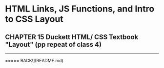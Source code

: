 # HTML Links, JS Functions, and Intro to CSS Layout

## CHAPTER 15 Duckett HTML/ CSS Textbook "Layout" (pp repeat of class 4)

<!-- ## Header

___

__Event:__ gets fired or raised to trigger the code

> ex: click, submit, mouse over, mouse down, key press

__Code:__ Gets triggered

* Event Listener : listens for an event like clcking and activates the *event handler* code.

* Event Handler : Code that runs n response to event listener

### How WE SHALL DO THIS

> `element.addEventListener('event', callback function);` like "keyPress", "click", etc

* *Callback Function* = function that is passed in as an argument to another function

* declaring a function and passing n a callback will run callback functon along with other funtion.

> EX: `button.addEventListener('submit', handleSubmit)

___*Event Bubbling:*___ This is what we often see, which features overlapping bubbles of events

* ___Event listener___ will be placed on outter bubble (bubbles can be thought of as HTML section boxes)


## CHAPTER 14 Duckett HTML Textbook "Lists, Tables, & Forms" (pp 330-357)

### HEADER

### HEADER

#### Lil smaller

* 

* 

* 
___ -->
___
===== BACK!](README.md)